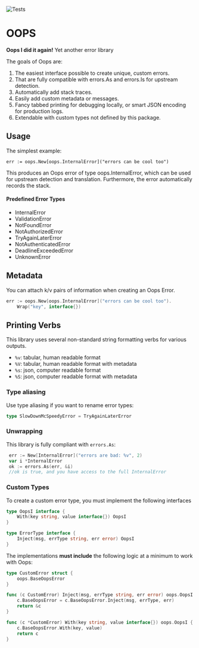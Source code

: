 ![Tests](https://github.com/morganhein/go-oops/actions/workflows/tests.yml/badge.svg)

# OOPS

__Oops I did it again!__ Yet another error library

The goals of Oops are:

1. The easiest interface possible to create unique, custom errors.
2. That are fully compatible with errors.As and errors.Is for upstream detection. 
3. Automatically add stack traces.
4. Easily add custom metadata or messages.
5. Fancy tabbed printing for debugging locally, or smart JSON encoding for production logs.
6. Extendable with custom types not defined by this package.

## Usage

The simplest example:
```golang
err := oops.New[oops.InternalError]("errors can be cool too")
```
This produces an Oops error of type oops.InternalError, which can be used for upstream detection and translation.
Furthermore, the error automatically records the stack.

#### Predefined Error Types
* InternalError
* ValidationError
* NotFoundError
* NotAuthorizedError
* TryAgainLaterError
* NotAuthenticatedError
* DeadlineExceededError
* UnknownError

## Metadata
You can attach k/v pairs of information when creating an Oops Error.
```go
err := oops.New[oops.InternalError]("errors can be cool too").
	Wrap("key", interface{})
```

## Printing Verbs
This library uses several non-standard string formatting verbs for various outputs.
* `%v`: tabular, human readable format
* `%V`: tabular, human readable format with metadata
* `%s`: json, computer readable format
* `%S`: json, computer readable format with metadata

### Type aliasing
Use type aliasing if you want to rename error types:
```go
type SlowDownMcSpeedyError = TryAgainLaterError
```

### Unwrapping
This library is fully compliant with `errors.As`:
```go
 err := New[InternalError]("errors are bad: %v", 2)
 var i *InternalError
 ok := errors.As(err, &i)
 //ok is true, and you have access to the full InternalError
```

### Custom Types
To create a custom error type, you must implement the following interfaces
```go
type OopsI interface {
    With(key string, value interface{}) OopsI
}

type ErrorType interface {
    Inject(msg, errType string, err error) OopsI
}
```

The implementations __must include__ the following logic at a minimum to work with Oops:
```go
type CustomError struct {
	oops.BaseOopsError
}

func (c CustomError) Inject(msg, errType string, err error) oops.OopsI {
	c.BaseOopsError = c.BaseOopsError.Inject(msg, errType, err)
	return &c
}

func (c *CustomError) With(key string, value interface{}) oops.OopsI {
	c.BaseOopsError.With(key, value)
	return c
}
```